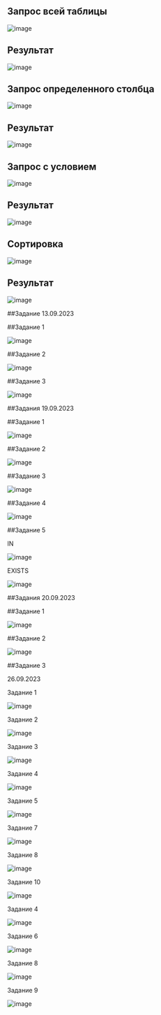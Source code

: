 ## Запрос всей таблицы 

![image](https://github.com/xisqzz/db_practice/assets/144116612/e38074e3-a7a5-418b-8304-8ce7510f8451)

## Результат

![image](https://github.com/xisqzz/db_practice/assets/144116612/51e92fd6-234a-4150-95b1-eff92acd4a51)

## Запрос определенного столбца 

![image](https://github.com/xisqzz/db_practice/assets/144116612/ec72dcef-f939-4220-8ecb-19e2fcbc5805)

## Результат 

![image](https://github.com/xisqzz/db_practice/assets/144116612/41671f48-9b0a-4ca9-839a-cebd919b4cff)

## Запрос с условием 

![image](https://github.com/xisqzz/db_practice/assets/144116612/37b1be32-9735-466c-bee8-8e7af740b301)

## Результат 

![image](https://github.com/xisqzz/db_practice/assets/144116612/bd0e13f7-1048-4ff1-b250-784230b31e93)

## Сортировка 

![image](https://github.com/xisqzz/db_practice/assets/144116612/6e0d868b-6cde-4e77-b04e-9cc3a2f53b1a)

## Результат 

![image](https://github.com/xisqzz/db_practice/assets/144116612/a59fde62-dd9b-4390-b87a-be3672e46da5)


##Задание 13.09.2023

##Задание 1 

![image](https://github.com/xisqzz/db_practice/assets/144116612/c6294f5d-81c4-4fe7-9b0d-03a75eb48d7e)

##Задание 2 

![image](https://github.com/xisqzz/db_practice/assets/144116612/96a40f7a-1a37-485b-9c73-2465caf4bad5)

##Задание 3 

![image](https://github.com/xisqzz/db_practice/assets/144116612/50cb6a50-ff7c-46f6-bc92-cff07c419089)

##Задания 19.09.2023

##Задание 1 

![image](https://github.com/xisqzz/db_practice/assets/144116612/849cf873-e597-4a2a-b6a1-adf1849332de)

##Задание 2 

![image](https://github.com/xisqzz/db_practice/assets/144116612/287890b9-0e8f-4ad3-b2b1-f8fa72488d58)

##Задание 3 

![image](https://github.com/xisqzz/db_practice/assets/144116612/1d81f861-a670-49ad-b183-952c0dbc8723)

##Задание 4 

![image](https://github.com/xisqzz/db_practice/assets/144116612/bbfc1c96-dde0-4349-b093-96a67798315a)

##Задание 5 

IN 

![image](https://github.com/xisqzz/db_practice/assets/144116612/9e3f4740-e7f9-45af-b091-ac8fb6468a75)

EXISTS

![image](https://github.com/xisqzz/db_practice/assets/144116612/18c42724-2b06-4495-a1c4-be80e1642d5c)

##Задания 20.09.2023

##Задание 1 

![image](https://github.com/xisqzz/db_practice/assets/144116612/dcffc51e-d158-4e49-8ed9-d073ac3bd056)

##Задание 2 

![image](https://github.com/xisqzz/db_practice/assets/144116612/2f7ee40c-eb7c-49b4-8c82-6b57e7020c26)

##Задание 3 

26.09.2023

Задание 1

![image](https://github.com/xisqzz/db_practice/assets/144116612/192dd18a-82e5-4586-8638-d3131d1410d8)

Задание 2 

![image](https://github.com/xisqzz/db_practice/assets/144116612/e763743e-3929-4355-b44e-8e77e1dbe753)

Задание 3 

![image](https://github.com/xisqzz/db_practice/assets/144116612/1007c274-b6c0-464c-ae9f-15977c2fb1a0)

Задание 4 

![image](https://github.com/xisqzz/db_practice/assets/144116612/59be8aff-8e65-49ea-84ae-5c7988c27e67)

Задание 5 

![image](https://github.com/xisqzz/db_practice/assets/144116612/a94b958b-b5d1-4aa8-b8e7-75ae5708095c)

Задание 7

![image](https://github.com/xisqzz/db_practice/assets/144116612/430d4220-4250-48a9-b0cf-10d998777f20)

Задание 8 

![image](https://github.com/xisqzz/db_practice/assets/144116612/cafee5b4-ece3-49d1-bb2a-68fe035d5018)

Задание 10

![image](https://github.com/xisqzz/db_practice/assets/144116612/ddf7fdb8-2b33-4942-bc75-1aba785aca08)

Задание 4

![image](https://github.com/xisqzz/db_practice/assets/144116612/3e1f0b77-46d7-4a6d-a703-e746e63ffee6)

Задание 6 

![image](https://github.com/xisqzz/db_practice/assets/144116612/bbeb9d07-54a2-4e1c-85ed-69d86ef97804)

Задание 8 

![image](https://github.com/xisqzz/db_practice/assets/144116612/a4cf130c-9655-4993-95c8-d182b9156067)

Задание 9 

![image](https://github.com/xisqzz/db_practice/assets/144116612/1e904e16-11f2-450a-89cc-851a78e406e2)


